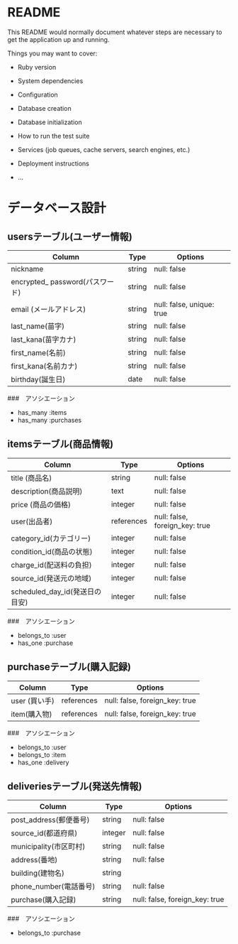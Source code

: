 # README

This README would normally document whatever steps are necessary to get the
application up and running.

Things you may want to cover:

* Ruby version

* System dependencies

* Configuration

* Database creation

* Database initialization

* How to run the test suite

* Services (job queues, cache servers, search engines, etc.)

* Deployment instructions

* ...

# データベース設計


## usersテーブル(ユーザー情報)

|Column                       |Type   |Options                  |
|-----------------------------|-------|-------------------------|
|nickname                     |string |null: false              |
|encrypted_ password(パスワード)|string |null: false              |
|email (メールアドレス)          |string |null: false, unique: true|
|last_name(苗字)               |string |null: false              |
|last_kana(苗字カナ)            |string |null: false              |
|first_name(名前)              |string |null: false              |
|first_kana(名前カナ)           |string |null: false              |
|birthday(誕生日)               |date  |null: false             |

###　アソシエーション
- has_many :items
- has_many :purchases


## itemsテーブル(商品情報)

|Column                         |Type               |Options                       |
|-------------------------------|-------------------|------------------------------|
|title (商品名)                  |string             |null: false                   |
|description(商品説明)            |text               |null: false                  |
|price (商品の価格)               |integer            |null: false                   |
|user(出品者)                    |references         |null: false, foreign_key: true|
|category_id(カテゴリー)          |integer            |null: false                   |
|condition_id(商品の状態)         |integer            |null: false                   |
|charge_id(配送料の負担)          |integer            |null: false                   |
|source_id(発送元の地域)          |integer            |null: false                   |
|scheduled_day_id(発送日の目安)   |integer            |null: false                   |

###　アソシエーション
- belongs_to :user
- has_one :purchase


## purchaseテーブル(購入記録)

|Column              |Type      |Options                       |
|--------------------|----------|------------------------------|
|user (買い手)        |references|null: false, foreign_key: true|
|item(購入物)         |references|null: false, foreign_key: true| 

###　アソシエーション
- belongs_to :user
- belongs_to :item
- has_one :delivery


## deliveriesテーブル(発送先情報)

|Column                  |Type  |Options                       |
|------------------------|------|------------------------------|
|post_address(郵便番号)   |string|null: false                   |
|source_id(都道府県)      |integer|null: false                  |
|municipality(市区町村)   |string|null: false                   |
|address(番地)            |string|null: false                  |
|building(建物名)         |string|                              |
|phone_number(電話番号)   |string| null: false                  |
|purchase(購入記録)       |string|null: false, foreign_key: true|

###　アソシエーション
- belongs_to :purchase